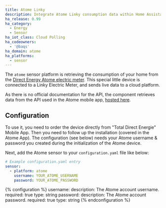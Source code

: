 ```yaml
---
title: Atome Linky
description: Integrate Atome Linky consumption data within Home Assistant.
ha_release: 0.99
ha_category:
  - Energy
  - Sensor
ha_iot_class: Cloud Polling
ha_codeowners:
  - '@baqs'
ha_domain: atome
ha_platforms:
  - sensor
---
```


The `atome` sensor platform is retrieving the consumption of your home from the [Direct Energy Atome electric meter](https://total.direct-energie.com/particuliers/electricite/compteur-linky/atome).
This special little device is connected to a Linky Electric Meter, and sends live data to a cloud platform.

As there is no official documentation for the API, the component retrieves data from the API used in the Atome mobile app, [hosted here](https://esoftlink.esoftthings.com/).

## Configuration

To use it, you need to order the device directly from "Total Direct Energie" Mobile App. Then you need to follow up the installation (covered in the Atome App).
The configuration (see below) needs your Atome username & password you created during the initialization of the Atome device.

Next, add the Atome sensor to your `configuration.yaml` file like below:

```yaml
# Example configuration.yaml entry
sensor:
  - platform: atome
    username: YOUR_ATOME_USERNAME
    password: YOUR_ATOME_PASSWORD
```

{% configuration %}
username:
  description: The Atome account username.
  required: true
  type: string
password:
  description: The Atome account password.
  required: true
  type: string
{% endconfiguration %}
